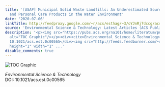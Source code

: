```yaml
---
title: '[ASAP] Municipal Solid Waste Landfills: An Underestimated Source of Pharmaceutical
  and Personal Care Products in the Water Environment'
date: '2020-07-06'
linkTitle: http://feedproxy.google.com/~r/acs/esthag/~3/oYJnRj7dccg/acs.est.0c00565
source: 'Environmental Science & Technology: Latest Articles (ACS Publications)'
description: '<p><img src="https://pubs.acs.org/na101/home/literatum/publisher/achs/journals/content/esthag/0/esthag.ahead-of-print/acs.est.0c00565/20200706/images/medium/es0c00565_0008.gif"
  alt="TOC Graphic"/></p><div><cite>Environmental Science & Technology</cite></div><div>DOI:
  10.1021/acs.est.0c00565</div><img src="http://feeds.feedburner.com/~r/acs/esthag/~4/oYJnRj7dccg"
  height="1" width="1" ...'
disable_comments: true
---
```

<p><img src="https://pubs.acs.org/na101/home/literatum/publisher/achs/journals/content/esthag/0/esthag.ahead-of-print/acs.est.0c00565/20200706/images/medium/es0c00565_0008.gif" alt="TOC Graphic"/></p><div><cite>Environmental Science & Technology</cite></div><div>DOI: 10.1021/acs.est.0c00565</div><img src="http://feeds.feedburner.com/~r/acs/esthag/~4/oYJnRj7dccg" height="1" width="1" ...